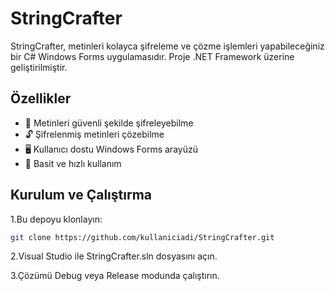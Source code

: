 
# StringCrafter

StringCrafter, metinleri kolayca şifreleme ve çözme işlemleri yapabileceğiniz bir C# Windows Forms uygulamasıdır.
Proje .NET Framework üzerine geliştirilmiştir.


## Özellikler

- 🔑 Metinleri güvenli şekilde şifreleyebilme
- 🔓 Şifrelenmiş metinleri çözebilme
- 🖥️ Kullanıcı dostu Windows Forms arayüzü
- 🚀 Basit ve hızlı kullanım
  
## Kurulum ve Çalıştırma
1.Bu depoyu klonlayın:
```bash
git clone https://github.com/kullaniciadi/StringCrafter.git
```
2.Visual Studio ile StringCrafter.sln dosyasını açın.

3.Çözümü Debug veya Release modunda çalıştırın.

  
